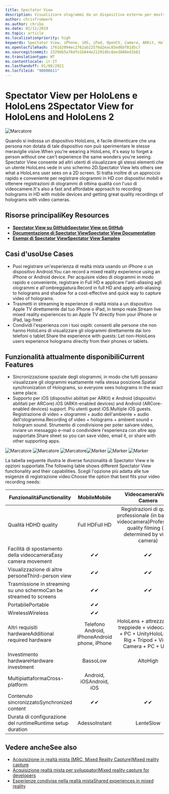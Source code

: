 ```yaml
---
title: Spectator View
description: Visualizzare ologrammi da un dispositivo esterno per mostrare o registrare un'esperienza di realtà mista in uno schermo esterno.
author: chrisfromwork
ms.author: chriba
ms.date: 02/11/2019
ms.topic: article
ms.localizationpriority: high
keywords: Spectator View, iPhone, iOS, iPad, OpenCV, Camera, ARKit, HoloLens, Realtà mista, MixedRealityToolkit, demo, record
ms.openlocfilehash: 1f61d2094ec2762ab22576d2eac85ed6bf81d5c7
ms.sourcegitcommit: 2329db5a76dfe1b844e21291dbc8ee3888ed1b81
ms.translationtype: HT
ms.contentlocale: it-IT
ms.lasthandoff: 01/08/2021
ms.locfileid: "98008611"
---
```

# <a name="spectator-view-for-hololens-and-hololens-2"></a><span data-ttu-id="f4b2f-104">Spectator View per HoloLens e HoloLens 2</span><span class="sxs-lookup"><span data-stu-id="f4b2f-104">Spectator View for HoloLens and HoloLens 2</span></span>

![Marcatore](images/SpecViewPhoneHero.jpg)

<span data-ttu-id="f4b2f-106">Quando si indossa un dispositivo HoloLens, è facile dimenticare che una persona non dotata di tale dispositivo non può sperimentare le stesse meraviglie visive.</span><span class="sxs-lookup"><span data-stu-id="f4b2f-106">When you're wearing a HoloLens, it's easy to forget a person without one can't experience the same wonders you're seeing.</span></span> <span data-ttu-id="f4b2f-107">Spectator View consente ad altri utenti di visualizzare gli stessi elementi che un utente HoloLens vede in uno schermo 2D.</span><span class="sxs-lookup"><span data-stu-id="f4b2f-107">Spectator View lets others see what a HoloLens user sees on a 2D screen.</span></span> <span data-ttu-id="f4b2f-108">Si tratta inoltre di un approccio rapido e conveniente per registrare ologrammi in HD con dispositivi mobili e ottenere registrazioni di ologrammi di ottima qualità con l'uso di videocamere.</span><span class="sxs-lookup"><span data-stu-id="f4b2f-108">It's also a fast and affordable approach to recording holograms in HD with mobile devices and getting great quality recordings of holograms with video cameras.</span></span>

## <a name="key-resources"></a><span data-ttu-id="f4b2f-109">Risorse principali</span><span class="sxs-lookup"><span data-stu-id="f4b2f-109">Key Resources</span></span>

* [<span data-ttu-id="f4b2f-110">**Spectator View su GitHub**</span><span class="sxs-lookup"><span data-stu-id="f4b2f-110">**Spectator View on GitHub**</span></span>](https://github.com/microsoft/MixedReality-SpectatorView)
* [<span data-ttu-id="f4b2f-111">**Documentazione di Spectator View**</span><span class="sxs-lookup"><span data-stu-id="f4b2f-111">**Spectator View Documentation**</span></span>](https://microsoft.github.io/MixedReality-SpectatorView/README.html)
* [<span data-ttu-id="f4b2f-112">**Esempi di Spectator View**</span><span class="sxs-lookup"><span data-stu-id="f4b2f-112">**Spectator View Samples**</span></span>](https://github.com/microsoft/MixedReality-SpectatorView/tree/master/samples)

## <a name="use-cases"></a><span data-ttu-id="f4b2f-113">Casi d'uso</span><span class="sxs-lookup"><span data-stu-id="f4b2f-113">Use Cases</span></span>

* <span data-ttu-id="f4b2f-114">Puoi registrare un'esperienza di realtà mista usando un iPhone o un dispositivo Android.</span><span class="sxs-lookup"><span data-stu-id="f4b2f-114">You can record a mixed reality experience using an iPhone or Android device.</span></span> <span data-ttu-id="f4b2f-115">Per acquisire video di ologrammi in modo rapido e conveniente, registrare in Full HD e applicare l'anti-aliasing agli ologrammi e all'ombreggiatura.</span><span class="sxs-lookup"><span data-stu-id="f4b2f-115">Record in full HD and apply anti-aliasing to holograms and shadow for a cost-effective and quick way to capture video of holograms.</span></span>
* <span data-ttu-id="f4b2f-116">Trasmetti in streaming le esperienze di realtà mista a un dispositivo Apple TV direttamente dal tuo iPhone o iPad, in tempo reale.</span><span class="sxs-lookup"><span data-stu-id="f4b2f-116">Stream live mixed reality experiences to an Apple TV directly from your iPhone or iPad, lag-free!</span></span>
* <span data-ttu-id="f4b2f-117">Condividi l'esperienza con i tuoi ospiti: consenti alle persone che non hanno HoloLens di visualizzare gli ologrammi direttamente dai loro telefoni o tablet.</span><span class="sxs-lookup"><span data-stu-id="f4b2f-117">Share the experience with guests: Let non-HoloLens users experience holograms directly from their phones or tablets.</span></span>

## <a name="current-features"></a><span data-ttu-id="f4b2f-118">Funzionalità attualmente disponibili</span><span class="sxs-lookup"><span data-stu-id="f4b2f-118">Current Features</span></span>

* <span data-ttu-id="f4b2f-119">Sincronizzazione spaziale degli ologrammi, in modo che tutti possano visualizzare gli ologrammi esattamente nella stessa posizione.</span><span class="sxs-lookup"><span data-stu-id="f4b2f-119">Spatial synchronization of Holograms, so everyone sees holograms in the exact same place.</span></span>
* <span data-ttu-id="f4b2f-120">Supporto per iOS (dispositivi abilitati per ARKit) e Android (dispositivi abilitati per ARCore).</span><span class="sxs-lookup"><span data-stu-id="f4b2f-120">iOS (ARKit-enabled devices) and Android (ARCore-enabled devices) support.</span></span>
<span data-ttu-id="f4b2f-121">Più utenti guest iOS.</span><span class="sxs-lookup"><span data-stu-id="f4b2f-121">Multiple iOS guests.</span></span>
<span data-ttu-id="f4b2f-122">Registrazione di video + ologrammi + audio dell'ambiente + audio dell'ologramma.</span><span class="sxs-lookup"><span data-stu-id="f4b2f-122">Recording of video + holograms + ambient sound + hologram sound.</span></span>
<span data-ttu-id="f4b2f-123">Strumento di condivisione per poter salvare video, inviare un messaggio e-mail o condividere l'esperienza con altre app supportate.</span><span class="sxs-lookup"><span data-stu-id="f4b2f-123">Share sheet so you can save video, email it, or share with other supporting apps.</span></span>

<span data-ttu-id="f4b2f-124">![Marcatore](images/SpecViewPhoneDemo.jpg)
![Marcatore](images/hololensspectatorview-500px.jpg) ![Marcatore](images/spectatorview-300px.png)</span><span class="sxs-lookup"><span data-stu-id="f4b2f-124">![Marker](images/SpecViewPhoneDemo.jpg)
![Marker](images/hololensspectatorview-500px.jpg) ![Marker](images/spectatorview-300px.png)</span></span>

<span data-ttu-id="f4b2f-125">La tabella seguente illustra le diverse funzionalità di Spectator View e le opzioni supportate.</span><span class="sxs-lookup"><span data-stu-id="f4b2f-125">The following table shows different Spectator View functionality and their capabilities.</span></span> <span data-ttu-id="f4b2f-126">Scegli l'opzione più adatta alle tue esigenze di registrazione video:</span><span class="sxs-lookup"><span data-stu-id="f4b2f-126">Choose the option that best fits your video recording needs:</span></span>

|      <span data-ttu-id="f4b2f-127">Funzionalità</span><span class="sxs-lookup"><span data-stu-id="f4b2f-127">Functionality</span></span>                                | <span data-ttu-id="f4b2f-128">Mobile</span><span class="sxs-lookup"><span data-stu-id="f4b2f-128">Mobile</span></span>                  |                    <span data-ttu-id="f4b2f-129">Videocamera</span><span class="sxs-lookup"><span data-stu-id="f4b2f-129">Video Camera</span></span>              |
|--------------------------------------|:-----------------------:|:-------------------------------------------:|
| <span data-ttu-id="f4b2f-130">Qualità HD</span><span class="sxs-lookup"><span data-stu-id="f4b2f-130">HD quality</span></span>                           |         <span data-ttu-id="f4b2f-131">Full HD</span><span class="sxs-lookup"><span data-stu-id="f4b2f-131">Full HD</span></span>         |        <span data-ttu-id="f4b2f-132">Registrazioni di qualità professionale (in base alla videocamera)</span><span class="sxs-lookup"><span data-stu-id="f4b2f-132">Professional quality filming (as determined by video camera)</span></span>      |
| <span data-ttu-id="f4b2f-133">Facilità di spostamento della videocamera</span><span class="sxs-lookup"><span data-stu-id="f4b2f-133">Easy camera movement</span></span>                 |            <span data-ttu-id="f4b2f-134">✔</span><span class="sxs-lookup"><span data-stu-id="f4b2f-134">✔</span></span>            |                      <span data-ttu-id="f4b2f-135">✔</span><span class="sxs-lookup"><span data-stu-id="f4b2f-135">✔</span></span>                      |
| <span data-ttu-id="f4b2f-136">Visualizzazione di altre persone</span><span class="sxs-lookup"><span data-stu-id="f4b2f-136">Third-person view</span></span>                    |            <span data-ttu-id="f4b2f-137">✔</span><span class="sxs-lookup"><span data-stu-id="f4b2f-137">✔</span></span>            |                      <span data-ttu-id="f4b2f-138">✔</span><span class="sxs-lookup"><span data-stu-id="f4b2f-138">✔</span></span>                      |
| <span data-ttu-id="f4b2f-139">Trasmissione in streaming su uno schermo</span><span class="sxs-lookup"><span data-stu-id="f4b2f-139">Can be streamed to screens</span></span>           |            <span data-ttu-id="f4b2f-140">✔</span><span class="sxs-lookup"><span data-stu-id="f4b2f-140">✔</span></span>            |                      <span data-ttu-id="f4b2f-141">✔</span><span class="sxs-lookup"><span data-stu-id="f4b2f-141">✔</span></span>                      |
| <span data-ttu-id="f4b2f-142">Portabile</span><span class="sxs-lookup"><span data-stu-id="f4b2f-142">Portable</span></span>                             |            <span data-ttu-id="f4b2f-143">✔</span><span class="sxs-lookup"><span data-stu-id="f4b2f-143">✔</span></span>            |                                             |
| <span data-ttu-id="f4b2f-144">Wireless</span><span class="sxs-lookup"><span data-stu-id="f4b2f-144">Wireless</span></span>                             |            <span data-ttu-id="f4b2f-145">✔</span><span class="sxs-lookup"><span data-stu-id="f4b2f-145">✔</span></span>            |                                             |
| <span data-ttu-id="f4b2f-146">Altri requisiti hardware</span><span class="sxs-lookup"><span data-stu-id="f4b2f-146">Additional required hardware</span></span>         |     <span data-ttu-id="f4b2f-147">Telefono Android, iPhone</span><span class="sxs-lookup"><span data-stu-id="f4b2f-147">Android phone, iPhone</span></span>    | <span data-ttu-id="f4b2f-148">HoloLens + attrezzatura + treppiede + videocamera + PC + Unity</span><span class="sxs-lookup"><span data-stu-id="f4b2f-148">HoloLens + Rig + Tripod + Video Camera + PC + Unity</span></span> |
| <span data-ttu-id="f4b2f-149">Investimento hardware</span><span class="sxs-lookup"><span data-stu-id="f4b2f-149">Hardware investment</span></span>                  |           <span data-ttu-id="f4b2f-150">Basso</span><span class="sxs-lookup"><span data-stu-id="f4b2f-150">Low</span></span>            |                     <span data-ttu-id="f4b2f-151">Alto</span><span class="sxs-lookup"><span data-stu-id="f4b2f-151">High</span></span>                    |
| <span data-ttu-id="f4b2f-152">Multipiattaforma</span><span class="sxs-lookup"><span data-stu-id="f4b2f-152">Cross-platform</span></span>                       |           <span data-ttu-id="f4b2f-153">Android, iOS</span><span class="sxs-lookup"><span data-stu-id="f4b2f-153">Android, iOS</span></span>   |                                             |
| <span data-ttu-id="f4b2f-154">Contenuto sincronizzato</span><span class="sxs-lookup"><span data-stu-id="f4b2f-154">Synchronized content</span></span>                 |            <span data-ttu-id="f4b2f-155">✔</span><span class="sxs-lookup"><span data-stu-id="f4b2f-155">✔</span></span>            |                      <span data-ttu-id="f4b2f-156">✔</span><span class="sxs-lookup"><span data-stu-id="f4b2f-156">✔</span></span>                      |
| <span data-ttu-id="f4b2f-157">Durata di configurazione del runtime</span><span class="sxs-lookup"><span data-stu-id="f4b2f-157">Runtime setup duration</span></span>               |         <span data-ttu-id="f4b2f-158">Adesso</span><span class="sxs-lookup"><span data-stu-id="f4b2f-158">Instant</span></span>          |                     <span data-ttu-id="f4b2f-159">Lente</span><span class="sxs-lookup"><span data-stu-id="f4b2f-159">Slow</span></span>                    |
## <a name="see-also"></a><span data-ttu-id="f4b2f-160">Vedere anche</span><span class="sxs-lookup"><span data-stu-id="f4b2f-160">See also</span></span>

* [<span data-ttu-id="f4b2f-161">Acquisizione in realtà mista (MRC, Mixed Reality Capture)</span><span class="sxs-lookup"><span data-stu-id="f4b2f-161">Mixed reality capture</span></span>](../../mixed-reality-capture.md) 
* [<span data-ttu-id="f4b2f-162">Acquisizione realtà mista per sviluppatori</span><span class="sxs-lookup"><span data-stu-id="f4b2f-162">Mixed reality capture for developers</span></span>](mixed-reality-capture-for-developers.md)
* [<span data-ttu-id="f4b2f-163">Esperienze condivise nella realtà mista</span><span class="sxs-lookup"><span data-stu-id="f4b2f-163">Shared experiences in mixed reality</span></span>](shared-experiences-in-mixed-reality.md)
